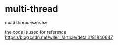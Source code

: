 # multi-thread
multi thread exercise

the code is used for reference https://blog.csdn.net/wllen_/article/details/81840647

